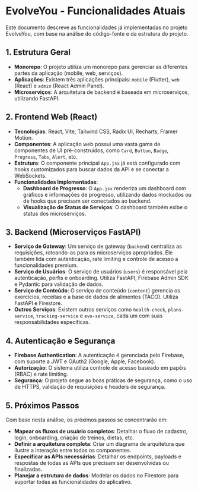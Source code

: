 # EvolveYou - Funcionalidades Atuais

Este documento descreve as funcionalidades já implementadas no projeto EvolveYou, com base na análise do código-fonte e da estrutura do projeto.

## 1. Estrutura Geral

- **Monorepo**: O projeto utiliza um monorepo para gerenciar as diferentes partes da aplicação (mobile, web, serviços).
- **Aplicações**: Existem três aplicações principais: `mobile` (Flutter), `web` (React) e `admin` (React Admin Panel).
- **Microserviços**: A arquitetura de backend é baseada em microserviços, utilizando FastAPI.

## 2. Frontend Web (React)

- **Tecnologias**: React, Vite, Tailwind CSS, Radix UI, Recharts, Framer Motion.
- **Componentes**: A aplicação web possui uma vasta gama de componentes de UI pré-construídos, como `Card`, `Button`, `Badge`, `Progress`, `Tabs`, `Alert`, etc.
- **Estrutura**: O componente principal `App.jsx` já está configurado com hooks customizados para buscar dados da API e se conectar a WebSockets.
- **Funcionalidades Implementadas**:
    - **Dashboard de Progresso**: O `App.jsx` renderiza um dashboard com gráficos e informações de progresso, utilizando dados mockados ou de hooks que precisam ser conectados ao backend.
    - **Visualização de Status de Serviços**: O dashboard também exibe o status dos microserviços.

## 3. Backend (Microserviços FastAPI)

- **Serviço de Gateway**: Um serviço de gateway (`backend`) centraliza as requisições, roteando-as para os microserviços apropriados. Ele também lida com autenticação, rate limiting e controle de acesso a funcionalidades premium.
- **Serviço de Usuários**: O serviço de usuários (`users`) é responsável pela autenticação, perfis e onboarding. Utiliza FastAPI, Firebase Admin SDK e Pydantic para validação de dados.
- **Serviço de Conteúdo**: O serviço de conteúdo (`content`) gerencia os exercícios, receitas e a base de dados de alimentos (TACO). Utiliza FastAPI e Firestore.
- **Outros Serviços**: Existem outros serviços como `health-check`, `plans-service`, `tracking-service` e `evo-service`, cada um com suas responsabilidades específicas.

## 4. Autenticação e Segurança

- **Firebase Authentication**: A autenticação é gerenciada pelo Firebase, com suporte a JWT e OAuth2 (Google, Apple, Facebook).
- **Autorização**: O sistema utiliza controle de acesso baseado em papéis (RBAC) e rate limiting.
- **Segurança**: O projeto segue as boas práticas de segurança, como o uso de HTTPS, validação de requisições e headers de segurança.

## 5. Próximos Passos

Com base nesta análise, os próximos passos se concentrarão em:

- **Mapear os fluxos de usuário completos**: Detalhar o fluxo de cadastro, login, onboarding, criação de treinos, dietas, etc.
- **Definir a arquitetura completa**: Criar um diagrama de arquitetura que ilustre a interação entre todos os componentes.
- **Especificar as APIs necessárias**: Detalhar os endpoints, payloads e respostas de todas as APIs que precisam ser desenvolvidas ou finalizadas.
- **Planejar a estrutura de dados**: Modelar os dados no Firestore para suportar todas as funcionalidades do aplicativo.

